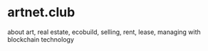 # artnet.club
about art, real estate, ecobuild, selling, rent, lease, managing with blockchain technology
